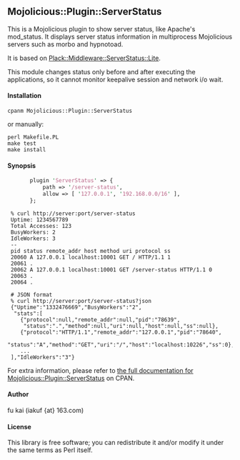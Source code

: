 Mojolicious::Plugin::ServerStatus
---------------------------------

This is a Mojolicious plugin to show server status, like Apache's
mod\_status. It displays server status information
in multiprocess Mojolicious servers such as morbo and hypnotoad.

It is based on [Plack::Middleware::ServerStatus::Lite](https://metacpan.org/pod/Plack::Middleware::ServerStatus::Lite).

This module changes status only before and after executing the applications,
so it cannot monitor keepalive session and network i/o wait.

#### Installation ####

    cpanm Mojolicious::Plugin::ServerStatus

or manually:

    perl Makefile.PL
    make test
    make install

#### Synopsis ####

```perl
       plugin 'ServerStatus' => {
           path => '/server-status',
           allow => [ '127.0.0.1', '192.168.0.0/16' ],
       };
```


     % curl http://server:port/server-status
     Uptime: 1234567789
     Total Accesses: 123
     BusyWorkers: 2
     IdleWorkers: 3
     --
     pid status remote_addr host method uri protocol ss
     20060 A 127.0.0.1 localhost:10001 GET / HTTP/1.1 1
     20061 .
     20062 A 127.0.0.1 localhost:10001 GET /server-status HTTP/1.1 0
     20063 .
     20064 .

     # JSON format
     % curl http://server:port/server-status?json
     {"Uptime":"1332476669","BusyWorkers":"2",
      "stats":[
        {"protocol":null,"remote_addr":null,"pid":"78639",
         "status":".","method":null,"uri":null,"host":null,"ss":null},
        {"protocol":"HTTP/1.1","remote_addr":"127.0.0.1","pid":"78640",
         "status":"A","method":"GET","uri":"/","host":"localhost:10226","ss":0},
        ...
     ],"IdleWorkers":"3"}


For extra information, please refer to [the full documentation for Mojolicious::Plugin::ServerStatus](https://metacpan.org/pod/Mojolicious::Plugin::ServerStatus) on CPAN.

#### Author ####

fu kai (iakuf {at} 163.com)

#### License ####

This library is free software; you can redistribute it and/or modify
it under the same terms as Perl itself.

